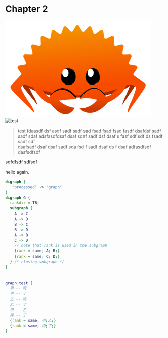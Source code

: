 # Chapter 2

![The Rust Logo](images/rustacean-orig-noshadow.png )
![test](images/pt.jpg)

>test fdaasdf dsf asdf sadf sadf sad fsad fsad fsad fasdf dsafdsf sadf sadf sdaf 
adsfasdfdsaf  dsaf sdaf sadf dsf dsaf s fasf sdf sdf ds fsadf sadf sdf  
dsafsadf dsaf dsaf sadf sda fsd f sadf dsaf ds f dsaf
adfasdfsdf dasfsdfsdf

sdfdfsdf 
sdfsdf

hello again.



```dot process
digraph {
   "processed" -> "graph"
}
digraph G { 
  rankdir = TB;
  subgraph {
    A -> C
    A -> D
    B -> C
    B -> D
    A -> B
    C -> D
    // note that rank is used in the subgraph
    {rank = same; A; B;}
    {rank = same; C; D;}
  } /* closing subgraph */
}


graph test {
  甲 -- 丙
  甲 -- 丁
  乙 -- 丙
  乙 -- 丁
  甲 -- 乙
  丙 -- 丁
  {rank = same; 甲;乙;}
  {rank = same; 丙;丁;}
}

```
